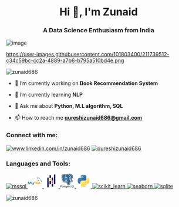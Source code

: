 <h1 align="center">Hi 👋, I'm Zunaid</h1>
<h3 align="center">A Data Science Enthusiasm from India</h3>

![image]([[https://user-images.githubusercontent.com/101803400/211739512-c34c59bc-cc2a-4889-a7b6-b795a510bd4e.pn](https://user-images.githubusercontent.com/101803400/211739512-c34c59bc-cc2a-4889-a7b6-b795a510bd4e.png)](https://miro.medium.com/max/1400/0*CHs47eo87tMPd_-q.gif)g)

https://user-images.githubusercontent.com/101803400/211739512-c34c59bc-cc2a-4889-a7b6-b795a510bd4e.png
<p align="left"> <img src="https://komarev.com/ghpvc/?username=zunaid686&label=Profile%20views&color=0e75b6&style=flat" alt="zunaid686" /> </p>

- 🔭 I’m currently working on **Book Recommendation System**

- 🌱 I’m currently learning **NLP**

- 💬 Ask me about **Python, M.L algorithm, SQL**

- 📫 How to reach me **qureshizunaid686@gmail.com**

<h3 align="left">Connect with me:</h3>
<p align="left">
<a href="https://linkedin.com/in/www.linkedin.com/in/zunaid686" target="blank"><img align="center" src="https://raw.githubusercontent.com/rahuldkjain/github-profile-readme-generator/master/src/images/icons/Social/linked-in-alt.svg" alt="www.linkedin.com/in/zunaid686" height="30" width="40" /></a>
<a href="https://www.hackerrank.com/qureshizunaid686" target="blank"><img align="center" src="https://raw.githubusercontent.com/rahuldkjain/github-profile-readme-generator/master/src/images/icons/Social/hackerrank.svg" alt="qureshizunaid686" height="30" width="40" /></a>
</p>

<h3 align="left">Languages and Tools:</h3>
<p align="left"> <a href="https://www.microsoft.com/en-us/sql-server" target="_blank" rel="noreferrer"> <img src="https://www.svgrepo.com/show/303229/microsoft-sql-server-logo.svg" alt="mssql" width="40" height="40"/> </a> <a href="https://www.mysql.com/" target="_blank" rel="noreferrer"> <img src="https://raw.githubusercontent.com/devicons/devicon/master/icons/mysql/mysql-original-wordmark.svg" alt="mysql" width="40" height="40"/> </a> <a href="https://pandas.pydata.org/" target="_blank" rel="noreferrer"> <img src="https://raw.githubusercontent.com/devicons/devicon/2ae2a900d2f041da66e950e4d48052658d850630/icons/pandas/pandas-original.svg" alt="pandas" width="40" height="40"/> </a> <a href="https://www.postgresql.org" target="_blank" rel="noreferrer"> <img src="https://raw.githubusercontent.com/devicons/devicon/master/icons/postgresql/postgresql-original-wordmark.svg" alt="postgresql" width="40" height="40"/> </a> <a href="https://www.python.org" target="_blank" rel="noreferrer"> <img src="https://raw.githubusercontent.com/devicons/devicon/master/icons/python/python-original.svg" alt="python" width="40" height="40"/> </a> <a href="https://scikit-learn.org/" target="_blank" rel="noreferrer"> <img src="https://upload.wikimedia.org/wikipedia/commons/0/05/Scikit_learn_logo_small.svg" alt="scikit_learn" width="40" height="40"/> </a> <a href="https://seaborn.pydata.org/" target="_blank" rel="noreferrer"> <img src="https://seaborn.pydata.org/_images/logo-mark-lightbg.svg" alt="seaborn" width="40" height="40"/> </a> <a href="https://www.sqlite.org/" target="_blank" rel="noreferrer"> <img src="https://www.vectorlogo.zone/logos/sqlite/sqlite-icon.svg" alt="sqlite" width="40" height="40"/> </a> </p>

<p><img align="center" src="https://github-readme-stats.vercel.app/api/top-langs?username=zunaid686&show_icons=true&locale=en&layout=compact" alt="zunaid686" /></p>

